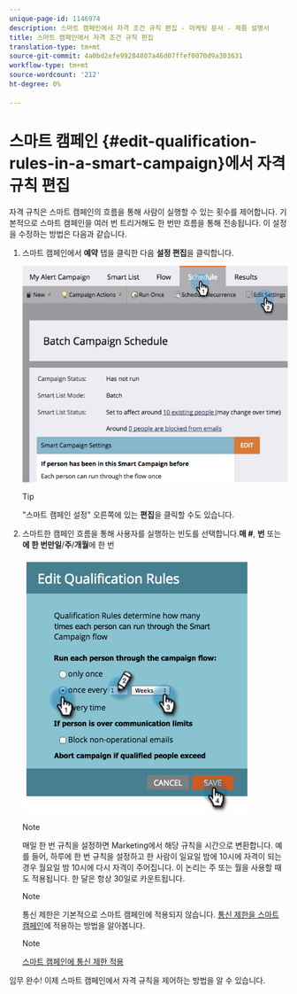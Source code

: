 ```yaml
---
unique-page-id: 1146974
description: 스마트 캠페인에서 자격 조건 규칙 편집 - 마케팅 문서 - 제품 설명서
title: 스마트 캠페인에서 자격 조건 규칙 편집
translation-type: tm+mt
source-git-commit: 4a0bd2efe99284807a46d07ffef0070d9a303631
workflow-type: tm+mt
source-wordcount: '212'
ht-degree: 0%

---
```



# 스마트 캠페인 {#edit-qualification-rules-in-a-smart-campaign}에서 자격 규칙 편집

자격 규칙은 스마트 캠페인의 흐름을 통해 사람이 실행할 수 있는 횟수를 제어합니다. 기본적으로 스마트 캠페인을 여러 번 트리거해도 한 번만 흐름을 통해 전송됩니다. 이 설정을 수정하는 방법은 다음과 같습니다.

1. 스마트 캠페인에서 **예약** 탭을 클릭한 다음 **설정 편집**&#x200B;을 클릭합니다.

   ![](assets/programeditsettings-hands.png)

   >[!TIP]
   >
   >&quot;스마트 캠페인 설정&quot; 오른쪽에 있는 **편집**&#x200B;을 클릭할 수도 있습니다.

1. 스마트한 캠페인 흐름을 통해 사용자를 실행하는 빈도를 선택합니다.**매 #**, **번** 또는 **에 한 번만일**/**주**/**개월**&#x200B;에 한 번

   ![](assets/edit-qualification-rules-in-a-smart-campaign.png)

   >[!NOTE]
   >
   >매일 한 번 규칙을 설정하면 Marketing에서 해당 규칙을 시간으로 변환합니다. 예를 들어, 하루에 한 번 규칙을 설정하고 한 사람이 일요일 밤에 10시에 자격이 되는 경우 월요일 밤 10시에 다시 자격이 주어집니다. 이 논리는 주 또는 월을 사용할 때도 적용됩니다. 한 달은 항상 30일로 카운트됩니다.

   >[!NOTE]
   >
   >통신 제한은 기본적으로 스마트 캠페인에 적용되지 않습니다. [통신 제한을 스마트 캠페인](/help/marketo/product-docs/core-marketo-concepts/smart-campaigns/using-smart-campaigns/apply-communication-limits-to-smart-campaign.md)에 적용하는 방법을 알아봅니다.

   >[!NOTE]
   >
   >[스마트 캠페인에 통신 제한 적용](/help/marketo/product-docs/core-marketo-concepts/smart-campaigns/using-smart-campaigns/apply-communication-limits-to-smart-campaign.md)

임무 완수! 이제 스마트 캠페인에서 자격 규칙을 제어하는 방법을 알 수 있습니다.
